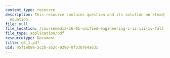 ```yaml
---
content_type: resource
description: This resource contains question and its solution on steady flow energy
  equation.
file: null
file_location: /coursemedia/16-01-unified-engineering-i-ii-iii-iv-fall-2005-spring-2006/45f1eb8e2c2ba52c92900f338764a631_q6_1.pdf
file_type: application/pdf
resourcetype: Document
title: q6_1.pdf
uid: 45f1eb8e-2c2b-a52c-9290-0f338764a631
---
```

